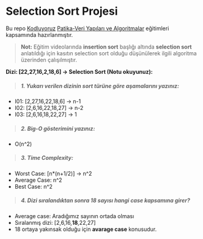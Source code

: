 # Selection Sort Projesi

Bu repo [Kodluyoruz](https://www.kodluyoruz.org) [Patika-Veri Yapıları ve Algoritmalar](https://app.patika.dev/courses/veri-yapilari-ve-algoritmalar) eğitimleri kapsamında hazırlanmıştır.

>**Not:** Eğitim videolarında **insertion sort** başlığı altında **selection sort** anlatıldığı için kasıtın selection sort olduğu düşünülerek ilgili algoritma üzerinden çalışılmıştır. 

**Dizi: [22,27,16,2,18,6] -> Selection Sort (Notu okuyunuz):**

>##### 1. Yukarı verilen dizinin sort türüne göre aşamalarını yazınız:

+ I01: [2,27,16,22,18,6] -> n-1
+ I02: [2,6,16,22,18,27] -> n-2
+ I03: [2,6,16,18,22,27] -> 1

>##### 2. Big-O gösterimini yazınız:
+ O(n^2)

>##### 3. Time Complexity:

+ Worst Case: [n*(n+1/2)] -> n^2 
+ Average Case: n^2
+ Best Case: n^2

>##### 4. Dizi sıralandıktan sonra 18 sayısı hangi case kapsamına girer? 

+ Average case: Aradığımız sayının ortada olması
+ Sıralanmış dizi: [2,6,16,**18**,22,27]
+ 18 ortaya yakınsak olduğu için **avarage case** konusudur. 